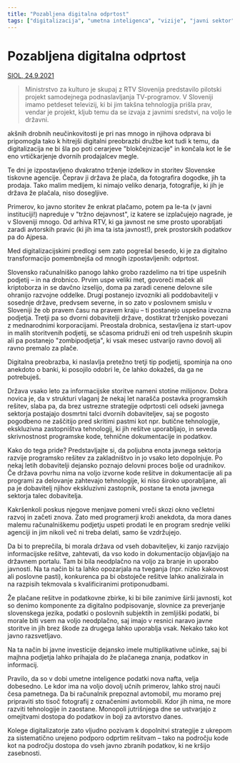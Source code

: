 ```yaml
---
title: "Pozabljena digitalna odprtost"
tags: ["digitalizacija", "umetna inteligenca", "vizije", "javni sektor", "odprta družba"]
---
```


# Pozabljena digitalna odprtost

[SIOL, 24.9.2021](https://siol.net/siol-plus/kolumne/tomaz-stih-stanovanjski-tes-ne-hvala-562148)

> Ministrstvo za kulturo je skupaj z RTV Slovenija predstavilo pilotski projekt samodejnega podnaslavljanja TV-programov. V Sloveniji imamo petdeset televizij, ki bi jim takšna tehnologija prišla prav, vendar je projekt, kljub temu da se izvaja  z javnimi sredstvi, na voljo le državni.  

akšnih drobnih neučinkovitosti je pri nas mnogo in njihova odprava bi pripomogla tako k hitrejši digitalni preobrazbi družbe kot tudi k temu, da digitalizacija ne bi šla po poti cerarjeve "blokčejnizacije" in končala kot le še eno vrtičkarjenje dvornih prodajalcev megle. 

Te dni je izpostavljeno dvakratno trženje izdelkov in storitev Slovenske tiskovne agencije. Čeprav ji država že plača, da fotografira dogodke, jih ta prodaja. Tako malim medijem, ki nimajo veliko denarja, fotografije, ki jih je država že plačala, niso dosegljive.  

Primerov, ko javno storitev že enkrat plačamo, potem pa le-ta (v javni instituciji!) napreduje v "tržno dejavnost", iz katere se izplačujejo nagrade, je v Sloveniji mnogo. Od arhiva RTV, ki ga javnost ne sme prosto uporabljati zaradi avtorskih pravic (ki jih ima ta ista javnost!), prek prostorskih podatkov pa do Ajpesa.

Med digitalizacijskimi predlogi sem zato pogrešal besedo, ki je za digitalno transformacijo pomembnejša od mnogih izpostavljenih: odprtost. 

Slovensko računalniško panogo lahko grobo razdelimo na tri tipe uspešnih podjetij – in na drobnico. Prvim uspe veliki met, govoreči maček ali kriptoborza in se davčno izselijo, doma pa zaradi cenene delovne sile ohranijo razvojne oddelke. Drugi postanejo izvozniki ali poddobavitelji v sosednje države, predvsem severne, in so zato v poslovnem smislu v Sloveniji že ob pravem času na pravem kraju – ti postanejo uspešna izvozna podjetja. Tretji pa so dvorni dobavitelji države, dostikrat trženjsko povezani z mednarodnimi korporacijami. Preostala drobnica, sestavljena iz start-upov in malih storitvenih podjetij, se sčasoma pridruži eni od treh uspešnih skupin ali pa postanejo "zombipodjetja", ki vsak mesec ustvarijo ravno dovolj ali ravno premalo za plače. 

Digitalna preobrazba, ki naslavlja pretežno tretji tip podjetij, spominja na ono anekdoto o banki, ki posojilo odobri le, če lahko dokažeš, da ga ne potrebuješ.

Država vsako leto za informacijske storitve nameni stotine milijonov. Dobra novica je, da v strukturi vlaganj že nekaj let narašča postavka programskih rešitev, slaba pa, da brez ustrezne strategije odprtosti celi odseki javnega sektorja postajajo dosmrtni talci dvornih dobaviteljev, saj se pogosto pogodbeno ne zaščitijo pred skritimi pastmi kot npr. butične tehnologije, ekskluzivna zastopništva tehnologij, ki jih rešitve uporabljajo, in seveda skrivnostnost programske kode, tehnične dokumentacije in podatkov. 

Kako do tega pride? Predstavljajte si, da poljubna enota javnega sektorja razvije programsko rešitev za zakladništvo in jo vsako leto dopolnjuje. Po nekaj letih dobavitelji dejansko poznajo delovni proces bolje od uradnikov. Če država povrhu nima na voljo izvorne kode rešitve in dokumentacije ali pa programi za delovanje zahtevajo tehnologije, ki niso široko uporabljane, ali pa je dobavitelj njihov ekskluzivni zastopnik, postane ta enota javnega sektorja talec dobavitelja. 

Kakršenkoli poskus njegove menjave pomeni vreči skozi okno večletni razvoj in začeti znova. Zato med programerji kroži anekdota, da mora danes malemu računalniškemu podjetju uspeti prodati le en program srednje veliki agenciji in jim nikoli več ni treba delati, samo še vzdržujejo.

Da bi to preprečila, bi morala država od vseh dobaviteljev, ki zanjo razvijajo informacijske rešitve, zahtevati, da vso kodo in dokumentacijo objavljajo na državnem portalu. Tam bi bila neodplačno na voljo za branje in uporabo javnosti. Na ta način bi ta lahko opozarjala na tveganja (npr. nizko kakovost ali poslovne pasti), konkurenca pa bi obstoječe rešitve lahko analizirala in na razpisih tekmovala s kvalificiranimi protiponudbami. 

Že plačane rešitve in podatkovne zbirke, ki bi bile zanimive širši javnosti, kot so denimo komponente za digitalno podpisovanje, slovnice za preverjanje slovenskega jezika, podatki o poslovnih subjektih in zemljiški podatki, bi morale biti vsem na voljo neodplačno, saj imajo v resnici naravo javne storitve in jih brez škode za drugega lahko uporablja vsak. Nekako tako kot javno razsvetljavo.

Na ta način bi javne investicije dejansko imele multiplikativne učinke, saj bi majhna podjetja lahko prihajala do že plačanega znanja, podatkov in informacij.

Pravilo, da so v dobi umetne inteligence podatki nova nafta, velja dobesedno. Le kdor ima na voljo dovolj učnih primerov, lahko stroj nauči česa pametnega. Da bi računalnik prepoznal avtomobil, mu moramo prej pripraviti sto tisoč fotografij z označenimi avtomobili. Kdor jih nima, ne more razviti tehnologije in zaostane. Monopoli jutrišnjega dne se ustvarjajo z omejitvami dostopa do podatkov in boji za avtorstvo danes. 

Kolege digitalizatorje zato vljudno pozivam k dopolnitvi strategije z ukrepom za sistematično urejeno podporo odprtim rešitvam – tako na področju kode kot na področju dostopa do vseh javno zbranih podatkov, ki ne kršijo zasebnosti.